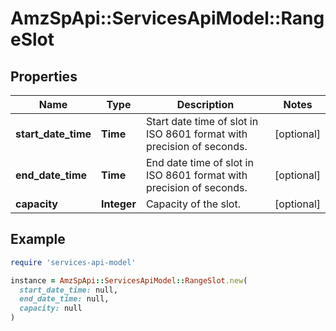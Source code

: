 # AmzSpApi::ServicesApiModel::RangeSlot

## Properties

| Name | Type | Description | Notes |
| ---- | ---- | ----------- | ----- |
| **start_date_time** | **Time** | Start date time of slot in ISO 8601 format with precision of seconds. | [optional] |
| **end_date_time** | **Time** | End date time of slot in ISO 8601 format with precision of seconds. | [optional] |
| **capacity** | **Integer** | Capacity of the slot. | [optional] |

## Example

```ruby
require 'services-api-model'

instance = AmzSpApi::ServicesApiModel::RangeSlot.new(
  start_date_time: null,
  end_date_time: null,
  capacity: null
)
```

